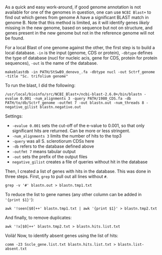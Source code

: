 As a quick and easy work-around, if good genome annotation is not available for one of the genomes in question, one can use `NCBI Blast+` to find out which genes from genome A have a significant BLAST match in genome B. Note that this method is limited, as it will identify genes *likely* missing in the new genome, based on sequence but not on structure, and genes present in the new genome but not in the reference genome will not be found. 

For a local Blast of one genome against the other, the first step is to build a local database. `-in` is the input (genome, CDS or protein), `-dbtype` defines the type of database (nucl for nucleic acis, gene for CDS, protein for protein sequences), `-out` is the name of the database. 
```
makeblastdb -in PATH/StSwB9_denovo_.fa -dbtype nucl -out Sctrf_genome -title "Sc. trifolium genome"
```

To run the blast, I did the following:
```
/usr/local/bioinfo/src/NCBI_Blast+/ncbi-blast-2.6.0+/bin/blastn -evalue 0.001 -num_alignments 3 -query PATH/1980_CDS.fa -db PATH/to/db/Sctrf_genome -outfmt 7 -out blastn.out -num_threads 8 -negative_gilist blastn.negative.out
```
Settings:
- `-evalue 0.001` sets the cut-off of the e-value to 0.001, so that only significant hits are returned. Can be more or less stringent. 
- `-num_alignments 3` limits the number of hits to the top3
- `-query` was all S. sclerotiorum CDSs here
- `-db` refers to the database defined above
- `-outfmt 7` means tabular output
- `-out` sets the prefix of the output files
- `negative_gilist` creates a file of queries without hit in the database


Then, I created a list of genes with hits in the database. This was done in three steps. First, `grep` to pull out all lines without `#`.
```
grep -v '#' blastn.out > blastn.tmp1.txt
```
To reduce the list to gene names (any other column can be added in `'{print $1}'`):
```
awk '!seen[$0]++' blastn.tmp1.txt | awk '{print $1}' > blastn.tmp2.txt
```
And finally, to remove duplicates:
```
awk '!x[$0]++' blastn.tmp2.txt > blastn.hits.list.txt
```

Voilà! Now, to identify absent genes using the list of hits:
```
comm -23 Sscle_gene.list.txt blastn.hits.list.txt > blastn.list-absent.txt
```
